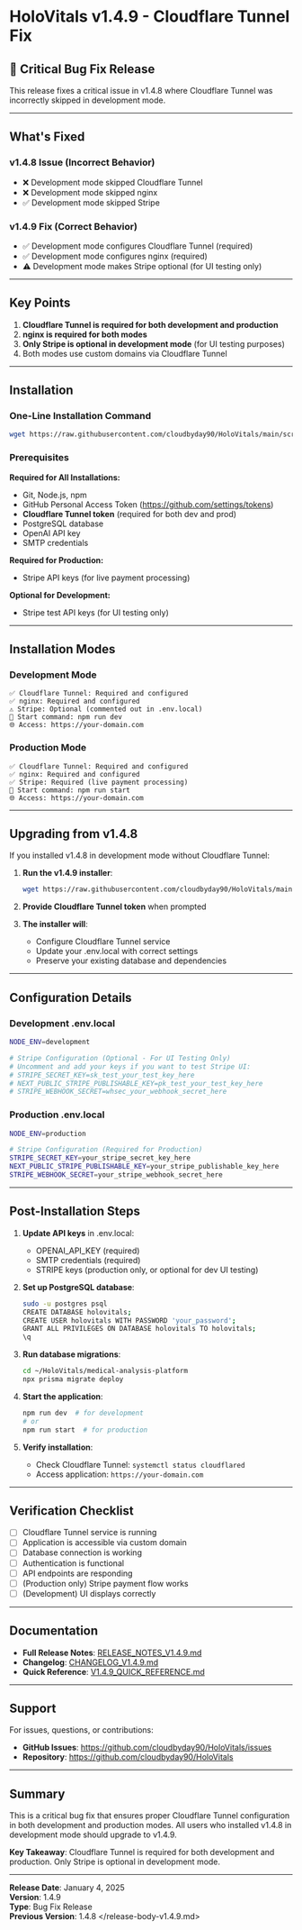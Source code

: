# HoloVitals v1.4.9 - Cloudflare Tunnel Fix

## 🐛 Critical Bug Fix Release

This release fixes a critical issue in v1.4.8 where Cloudflare Tunnel was incorrectly skipped in development mode.

---

## What's Fixed

### v1.4.8 Issue (Incorrect Behavior)
- ❌ Development mode skipped Cloudflare Tunnel
- ❌ Development mode skipped nginx
- ✅ Development mode skipped Stripe

### v1.4.9 Fix (Correct Behavior)
- ✅ Development mode configures Cloudflare Tunnel (required)
- ✅ Development mode configures nginx (required)
- ⚠️ Development mode makes Stripe optional (for UI testing only)

---

## Key Points

1. **Cloudflare Tunnel is required for both development and production**
2. **nginx is required for both modes**
3. **Only Stripe is optional in development mode** (for UI testing purposes)
4. Both modes use custom domains via Cloudflare Tunnel

---

## Installation

### One-Line Installation Command

```bash
wget https://raw.githubusercontent.com/cloudbyday90/HoloVitals/main/scripts/install-v1.4.9.sh && chmod +x install-v1.4.9.sh && ./install-v1.4.9.sh
```

### Prerequisites

**Required for All Installations:**
- Git, Node.js, npm
- GitHub Personal Access Token (https://github.com/settings/tokens)
- **Cloudflare Tunnel token** (required for both dev and prod)
- PostgreSQL database
- OpenAI API key
- SMTP credentials

**Required for Production:**
- Stripe API keys (for live payment processing)

**Optional for Development:**
- Stripe test API keys (for UI testing only)

---

## Installation Modes

### Development Mode
```
✅ Cloudflare Tunnel: Required and configured
✅ nginx: Required and configured
⚠️ Stripe: Optional (commented out in .env.local)
📝 Start command: npm run dev
🌐 Access: https://your-domain.com
```

### Production Mode
```
✅ Cloudflare Tunnel: Required and configured
✅ nginx: Required and configured
✅ Stripe: Required (live payment processing)
📝 Start command: npm run start
🌐 Access: https://your-domain.com
```

---

## Upgrading from v1.4.8

If you installed v1.4.8 in development mode without Cloudflare Tunnel:

1. **Run the v1.4.9 installer**:
   ```bash
   wget https://raw.githubusercontent.com/cloudbyday90/HoloVitals/main/scripts/install-v1.4.9.sh && chmod +x install-v1.4.9.sh && ./install-v1.4.9.sh
   ```

2. **Provide Cloudflare Tunnel token** when prompted

3. **The installer will**:
   - Configure Cloudflare Tunnel service
   - Update your .env.local with correct settings
   - Preserve your existing database and dependencies

---

## Configuration Details

### Development .env.local
```bash
NODE_ENV=development

# Stripe Configuration (Optional - For UI Testing Only)
# Uncomment and add your keys if you want to test Stripe UI:
# STRIPE_SECRET_KEY=sk_test_your_test_key_here
# NEXT_PUBLIC_STRIPE_PUBLISHABLE_KEY=pk_test_your_test_key_here
# STRIPE_WEBHOOK_SECRET=whsec_your_webhook_secret_here
```

### Production .env.local
```bash
NODE_ENV=production

# Stripe Configuration (Required for Production)
STRIPE_SECRET_KEY=your_stripe_secret_key_here
NEXT_PUBLIC_STRIPE_PUBLISHABLE_KEY=your_stripe_publishable_key_here
STRIPE_WEBHOOK_SECRET=your_stripe_webhook_secret_here
```

---

## Post-Installation Steps

1. **Update API keys** in .env.local:
   - OPENAI_API_KEY (required)
   - SMTP credentials (required)
   - STRIPE keys (production only, or optional for dev UI testing)

2. **Set up PostgreSQL database**:
   ```bash
   sudo -u postgres psql
   CREATE DATABASE holovitals;
   CREATE USER holovitals WITH PASSWORD 'your_password';
   GRANT ALL PRIVILEGES ON DATABASE holovitals TO holovitals;
   \q
   ```

3. **Run database migrations**:
   ```bash
   cd ~/HoloVitals/medical-analysis-platform
   npx prisma migrate deploy
   ```

4. **Start the application**:
   ```bash
   npm run dev  # for development
   # or
   npm run start  # for production
   ```

5. **Verify installation**:
   - Check Cloudflare Tunnel: `systemctl status cloudflared`
   - Access application: `https://your-domain.com`

---

## Verification Checklist

- [ ] Cloudflare Tunnel service is running
- [ ] Application is accessible via custom domain
- [ ] Database connection is working
- [ ] Authentication is functional
- [ ] API endpoints are responding
- [ ] (Production only) Stripe payment flow works
- [ ] (Development) UI displays correctly

---

## Documentation

- **Full Release Notes**: [RELEASE_NOTES_V1.4.9.md](https://github.com/cloudbyday90/HoloVitals/blob/main/RELEASE_NOTES_V1.4.9.md)
- **Changelog**: [CHANGELOG_V1.4.9.md](https://github.com/cloudbyday90/HoloVitals/blob/main/CHANGELOG_V1.4.9.md)
- **Quick Reference**: [V1.4.9_QUICK_REFERENCE.md](https://github.com/cloudbyday90/HoloVitals/blob/main/V1.4.9_QUICK_REFERENCE.md)

---

## Support

For issues, questions, or contributions:
- **GitHub Issues**: https://github.com/cloudbyday90/HoloVitals/issues
- **Repository**: https://github.com/cloudbyday90/HoloVitals

---

## Summary

This is a critical bug fix that ensures proper Cloudflare Tunnel configuration in both development and production modes. All users who installed v1.4.8 in development mode should upgrade to v1.4.9.

**Key Takeaway**: Cloudflare Tunnel is required for both development and production. Only Stripe is optional in development mode.

---

**Release Date**: January 4, 2025  
**Version**: 1.4.9  
**Type**: Bug Fix Release  
**Previous Version**: 1.4.8
</release-body-v1.4.9.md>